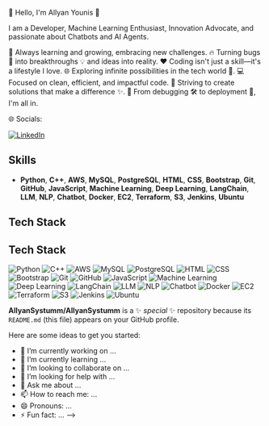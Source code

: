 🚀 Hello, I'm Allyan Younis 👋

I am a Developer, Machine Learning Enthusiast, Innovation Advocate, and passionate about Chatbots and AI Agents.

🌱 Always learning and growing, embracing new challenges.
🔥 Turning bugs 🐛 into breakthroughs 💡 and ideas into reality.
❤️ Coding isn't just a skill—it's a lifestyle I love.
🌐 Exploring infinite possibilities in the tech world 🌌.
💻 Focused on clean, efficient, and impactful code.
🌟 Striving to create solutions that make a difference ✨.
🔧 From debugging 🛠️ to deployment 🚢, I'm all in.


🌐 Socials:

[![LinkedIn]([https://img.shields.io/badge/LinkedIn-0A66C2?style=flat-square&logo=linkedin&logoColor=white)](https://linkedin.com](https://www.linkedin.com/in/allyan-younis-471231278/))



## Skills
- **Python**, **C++**, **AWS**, **MySQL**, **PostgreSQL**, **HTML**, **CSS**, **Bootstrap**, **Git**, **GitHub**, **JavaScript**, **Machine Learning**, **Deep Learning**, **LangChain**, **LLM**, **NLP**, **Chatbot**, **Docker**, **EC2**, **Terraform**, **S3**, **Jenkins**, **Ubuntu**


## Tech Stack

## Tech Stack
![Python](https://img.shields.io/badge/Python-3776AB?style=flat-square&logo=python&logoColor=white)
![C++](https://img.shields.io/badge/C%2B%2B-00599C?style=flat-square&logo=cplusplus&logoColor=white)
![AWS](https://img.shields.io/badge/AWS-232F3E?style=flat-square&logo=amazon-aws&logoColor=white)
![MySQL](https://img.shields.io/badge/MySQL-4479A1?style=flat-square&logo=mysql&logoColor=white)
![PostgreSQL](https://img.shields.io/badge/PostgreSQL-336791?style=flat-square&logo=postgresql&logoColor=white)
![HTML](https://img.shields.io/badge/HTML-E34F26?style=flat-square&logo=html5&logoColor=white)
![CSS](https://img.shields.io/badge/CSS-1572B6?style=flat-square&logo=css3&logoColor=white)
![Bootstrap](https://img.shields.io/badge/Bootstrap-563D7C?style=flat-square&logo=bootstrap&logoColor=white)
![Git](https://img.shields.io/badge/Git-F05032?style=flat-square&logo=git&logoColor=white)
![GitHub](https://img.shields.io/badge/GitHub-181717?style=flat-square&logo=github&logoColor=white)
![JavaScript](https://img.shields.io/badge/JavaScript-FF9900?style=flat-square&logo=javascript&logoColor=white)
![Machine Learning](https://img.shields.io/badge/Machine%20Learning-FF6F61?style=flat-square&logo=python&logoColor=white)
![Deep Learning](https://img.shields.io/badge/Deep%20Learning-FF6F61?style=flat-square&logo=python&logoColor=white)
![LangChain](https://img.shields.io/badge/LangChain-6200EA?style=flat-square&logo=python&logoColor=white)
![LLM](https://img.shields.io/badge/LLM-6200EA?style=flat-square&logo=python&logoColor=white)
![NLP](https://img.shields.io/badge/NLP-008C8C?style=flat-square&logo=python&logoColor=white)
![Chatbot](https://img.shields.io/badge/Chatbot-00C4B3?style=flat-square&logo=python&logoColor=white)
![Docker](https://img.shields.io/badge/Docker-2496ED?style=flat-square&logo=docker&logoColor=white)
![EC2](https://img.shields.io/badge/EC2-FF9900?style=flat-square&logo=amazon-aws&logoColor=white)
![Terraform](https://img.shields.io/badge/Terraform-7B42BC?style=flat-square&logo=terraform&logoColor=white)
![S3](https://img.shields.io/badge/S3-569A31?style=flat-square&logo=amazon-aws&logoColor=white)
![Jenkins](https://img.shields.io/badge/Jenkins-1D1D1D?style=flat-square&logo=jenkins&logoColor=white)
![Ubuntu](https://img.shields.io/badge/Ubuntu-E95420?style=flat-square&logo=ubuntu&logoColor=white)



**AllyanSystumm/AllyanSystumm** is a ✨ _special_ ✨ repository because its `README.md` (this file) appears on your GitHub profile.

Here are some ideas to get you started:

- 🔭 I’m currently working on ...
- 🌱 I’m currently learning ...
- 👯 I’m looking to collaborate on ...
- 🤔 I’m looking for help with ...
- 💬 Ask me about ...
- 📫 How to reach me: ...
- 😄 Pronouns: ...
- ⚡ Fun fact: ...
-->
